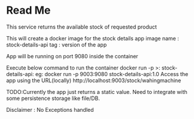 # Read Me
 This service returns the available stock of requested product
 
This will create a docker image for the stock details app
image name : stock-details-api
tag : version of the app

App will be running on port 9080 inside the container

Execute below command to run the container
    docker run -p <external port>>:<port which app is running inside the conatiner> stock-details-api:<version>
    eg: docker run -p 9003:9080 stock-details-api:1.0
Access the app using the URL(locally)
    http://localhost:9003/stock/wahingmachine

TODO:Currently the app just returns a static value. Need to integrate with some persistence storage like file/DB.

Disclaimer : No Exceptions handled